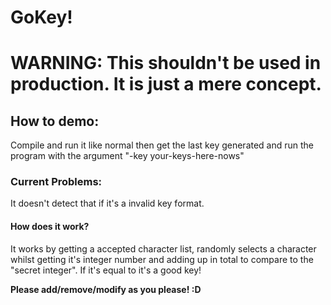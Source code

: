 <h1>GoKey!</h1>

<h1>WARNING:  This shouldn't be used in production.  It is just a mere concept.</h1>

<h2>How to demo:</h2>
Compile and run it like normal then get the last key generated and run the program with the argument "-key your-keys-here-nows"

<h3>Current Problems:</h3>
It doesn't detect that if it's a invalid key format.

<h4>How does it work?</h4>
It works by getting a accepted character list, randomly selects a character whilst getting it's integer number and adding up in total to compare to the "secret integer".  If it's equal to it's a good key!

<b>Please add/remove/modify as you please! :D</b>